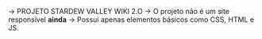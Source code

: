 -> PROJETO STARDEW VALLEY WIKI 2.O
-> O projeto não é um site responsível **ainda**
-> Possui apenas elementos básicos como CSS, HTML e JS.
